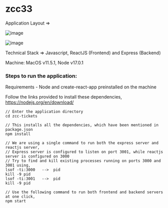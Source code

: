 # zcc33

Application Layout =>

![image](https://user-images.githubusercontent.com/75378638/143871819-5ae67110-87ed-4387-b0d3-1dcdb05b6ba5.png)

![image](https://user-images.githubusercontent.com/75378638/143871920-ca175c21-475d-4201-9993-f8ca032b4d94.png)

Technical Stack => Javascript, ReactJS (Frontend) and Express (Backend)

Machine: MacOS v11.5.1, Node v17.0.1

### Steps to run the application:

Requirements - Node and create-react-app preinstalled on the machine

Follow the links provided to install these dependencies, https://nodejs.org/en/download/

    // Enter the application directory
    cd zcc-tickets

    // This installs all the dependencies, which have been mentioned in package.json
    npm install
    
    // We are using a single command to run both the express server and reactjs server,
    // Express server is configured to listen on port 3001, while reactjs server is configured on 3000
    // Try to find and kill existing processes running on ports 3000 and 3001 using,
    lsof -ti:3000   -->  pid
    kill -9 pid
    lsof -ti:3001   -->  pid
    kill -9 pid
    
    // Use the following command to run both frontend and backend servers at one click,
    npm start
    
    
